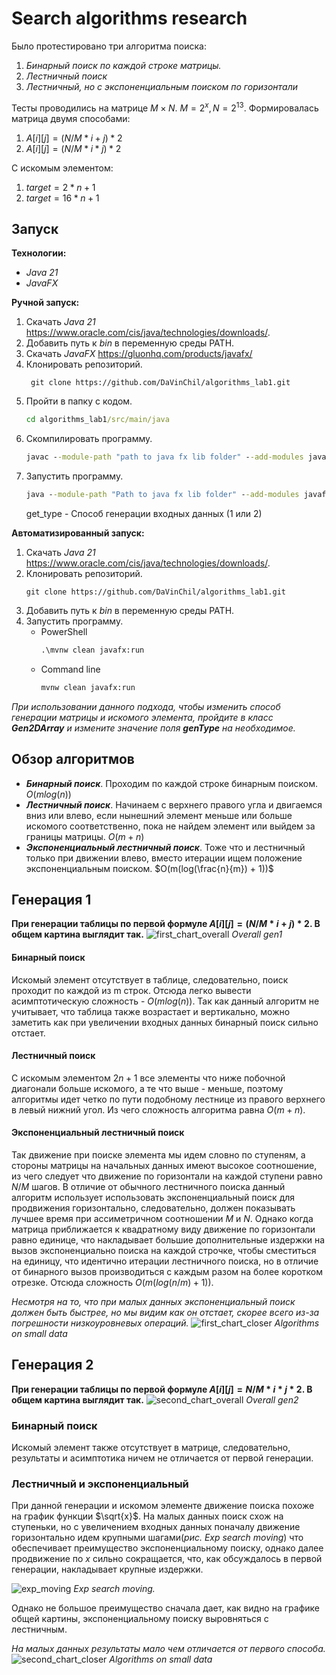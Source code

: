# Search algorithms research
Было протестировано три алгоритма поиска:


1. *Бинарный поиск по каждой строке матрицы.*
2. *Лестничный поиск*
3. *Лестничный, но с экспоненциальным поиском по горизонтали*


Тесты проводились на матрице $M{\times}N$. $M = 2^x, N = 2^{13}.$
Формировалась матрица двумя способами:
1. $A[i][j] = (N / M * i + j) * 2$
2. $A[i][j] = (N / M * i * j) * 2$


С искомым элементом:
1. $target = 2 * n + 1$
2. $target = 16 * n + 1$


## Запуск
**Технологии:**
- *Java 21*
- *JavaFX*


**Ручной запуск:**
1. Скачать *Java 21* https://www.oracle.com/cis/java/technologies/downloads/.
2. Добавить путь к *bin* в переменную среды PATH.
3. Скачать *JavaFX* https://gluonhq.com/products/javafx/
4. Клонировать репозиторий.
   ```git
    git clone https://github.com/DaVinChil/algorithms_lab1.git
    ```
5. Пройти в папку с кодом.
    ```cmd
    cd algorithms_lab1/src/main/java
    ```
6. Скомпилировать программу.
    ```cmd
    javac --module-path "path to java fx lib folder" --add-modules javafx.controls,javafx.fxml -jar ru/ns/alg_lab/*
    ```
7. Запустить программу.
    ```cmd
    java --module-path "Path to java fx lib folder" --add-modules javafx.controls,javafx.fxml ru/ns/alg_lab/Main <gen_type>
    ```
   get_type - Способ генерации входных данных (1 или 2)


**Автоматизированный запуск:**
1. Скачать *Java 21* https://www.oracle.com/cis/java/technologies/downloads/.
2. Клонировать репозиторий.
    ```git
    git clone https://github.com/DaVinChil/algorithms_lab1.git
    ```
3. Добавить путь к *bin* в переменную среды PATH.
4. Запустить программу.
   - PowerShell
        ```cmd
        .\mvnw clean javafx:run
        ```
   - Command line
        ```cmd
        mvnw clean javafx:run
        ```
*При использовании данного подхода, чтобы изменить способ генерации матрицы и искомого элемента, пройдите в класс ___Gen2DArray___ и измените значение поля ___genType___ на необходимое.*


## Обзор алгоритмов
- ***Бинарный поиск***. Проходим по каждой строке бинарным поиском. $O(mlog(n))$
- ***Лестничный поиск***. Начинаем с верхнего правого угла и двигаемся вниз или влево, если нынешний элемент меньше или больше искомого соответственно, пока не найдем элемент или выйдем за границы матрицы. $O(m+n)$
- ***Экспоненциальный лестничный поиск***. Тоже что и лестничный только при движении влево, вместо итерации ищем положение экспоненциальным поиском. $O(m(log(\frac{n}{m}) + 1))$


## Генерация 1
**При генерации таблицы по первой формуле $A[i][j] = (N/M * i + j) * 2$. В общем картина выглядит так.**
![first_chart_overall](first_approach_all.png)
*Overall gen1*
#### Бинарный поиск
Искомый элемент отсутствует в таблице, следовательно, поиск проходит по каждой из m строк. Отсюда легко вывести асимптотическую сложность - $O(mlog(n))$. Так как данный алгоритм не учитывает, что таблица также возрастает и вертикально, можно заметить как при увеличении входных данных бинарный поиск сильно отстает.
#### Лестничный поиск
С искомым элементом $2n+1$ все элементы что ниже побочной диагонали больше искомого, а те что выше - меньше, поэтому алгоритмы идет четко по пути подобному лестнице из правого верхнего в левый нижний угол. Из чего сложность алгоритма равна $O(m+n)$.
#### Экспоненциальный лестничный поиск
Так движение при поиске элемента мы идем словно по ступеням, а стороны матрицы на начальных данных имеют высокое соотношение, из чего следует что движение по горизонтали на каждой ступени равно $N/M$ шагов. В отличие от обычного лестничного поиска данный алгоритм использует использовать экспоненциальный поиск для продвижения горизонтально, следовательно, должен показывать лучшее время при ассиметричном соотношении $M$ и $N$. Однако когда матрица приближается к квадратному виду движение по горизонтали равно единице, что накладывает большие дополнительные издержки на вызов экспоненциально поиска на каждой строчке, чтобы сместиться на единицу, что идентично итерации лестничного поиска, но в отличие от бинарного вызов производиться с каждым разом на более коротком отрезке. Отсюда сложность $O(m(log(n/m)+1))$.


*Несмотря на то, что при малых данных экспоненциальный поиск должен быть быстрее, но мы видим как он отстает, скорее всего из-за погрешности низкоуровневых операций.*
![first_chart_closer](first_approach_closer.png)
*Algorithms on small data*
## Генерация 2
**При генерации таблицы по первой формуле $A[i][j] = N/M * i * j * 2$. В общем картина выглядит так.**
![second_chart_overall](second_approach_all.png)
*Overall gen2*
### Бинарный поиск
Искомый элемент также отсутствует в матрице, следовательно, результаты и асимптотика ничем не отличается от первой генерации.
### Лестничный и экспоненциальный
При данной генерации и искомом элементе движение поиска похоже на график функции $\sqrt{x}$. На малых данных поиск схож на ступеньки, но с увеличением входных данных поначалу движение горизонтально идем крупными шагами(*рис. Exp search moving*) что обеспечивает преимущество экспоненциальному поиску, однако далее продвижение по $x$ сильно сокращается, что, как обсуждалось в первой генерации, накладывает крупные издержки.


![exp_moving](exp_search_moving.png)
*Exp search moving.*


Однако не большое преимущество сначала дает, как видно на графике общей картины, экспоненциальному поиску выровняться с лестничным.


*На малых данных результаты мало чем отличается от первого способа.*
![second_chart_closer](second_approach_closer.png)
*Algorithms on small data*
